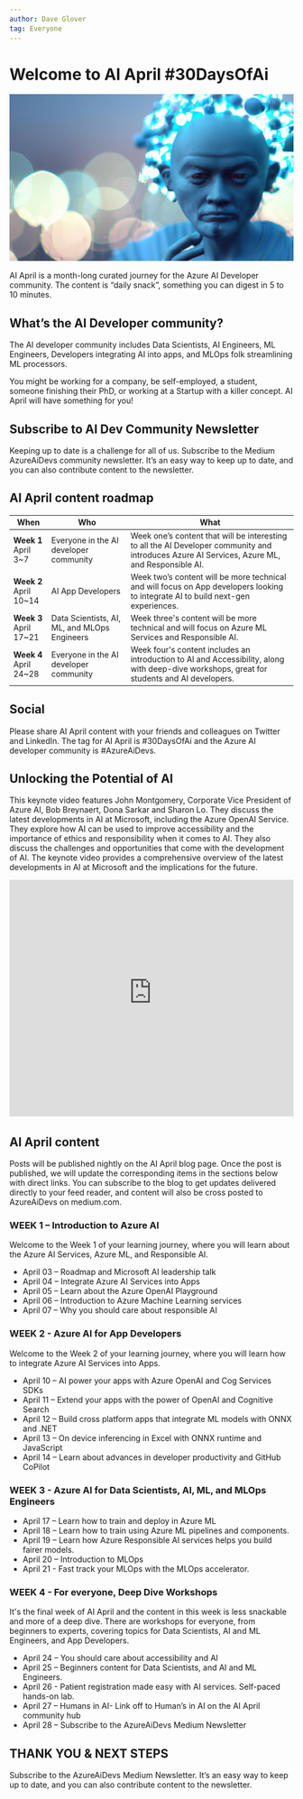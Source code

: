 ```yaml
---
author: Dave Glover
tag: Everyone
---
```


# Welcome to AI April #30DaysOfAi

![This image is of a wise monk pondering the future of AI](img/ai-roadmap.png)

AI April is a month-long curated journey for the Azure AI Developer community. The content is “daily snack”, something you can digest in 5 to 10 minutes.

## What’s the AI Developer community?

The AI developer community includes Data Scientists, AI Engineers, ML Engineers, Developers integrating AI into apps, and MLOps folk streamlining ML processors.

You might be working for a company, be self-employed, a student, someone finishing their PhD, or working at a Startup with a killer concept. AI April will have something for you!

## Subscribe to AI Dev Community Newsletter

Keeping up to date is a challenge for all of us. Subscribe to the Medium AzureAiDevs community newsletter. It’s an easy way to keep up to date, and you can also contribute content to the newsletter.

## AI April content roadmap

| When   | Who  | What  |
|---|---|---|
| <b>Week 1</b></br>April 3~7  | Everyone in the AI developer community | Week one’s content that will be interesting to all the AI Developer community and introduces Azure AI Services, Azure ML, and Responsible AI. |
| <b>Week 2</b></br>April 10~14  | AI App Developers | Week two’s content will be more technical and will focus on App developers looking to integrate AI to build next-gen experiences. |
| <b>Week 3</b></br>April 17~21  | Data Scientists, AI, ML, and MLOps Engineers | Week three's content will be more technical and will focus on Azure ML Services and Responsible AI. |
| <b>Week 4</b></br>April 24~28  | Everyone in the AI developer community | Week four's content includes an introduction to AI and Accessibility, along with deep-dive workshops, great for students and AI developers. |

## Social

Please share AI April content with your friends and colleagues on Twitter and LinkedIn. The tag for AI April is #30DaysOfAi and the Azure AI developer community is #AzureAiDevs.

## Unlocking the Potential of AI

This keynote video features John Montgomery, Corporate Vice President of Azure AI, Bob Breynaert, Dona Sarkar and Sharon Lo. They discuss the latest developments in AI at Microsoft, including the Azure OpenAI Service. They explore how AI can be used to improve accessibility and the importance of ethics and responsibility when it comes to AI. They also discuss the challenges and opportunities that come with the development of AI. The keynote video provides a comprehensive overview of the latest developments in AI at Microsoft and the implications for the future.

<iframe width="100%" height="420" src="https://keynote.globalaibootcamp.com/" title="YouTube video player" frameborder="0" allow="accelerometer; autoplay; clipboard-write; encrypted-media; gyroscope; picture-in-picture" allowfullscreen></iframe>

## AI April content

Posts will be published nightly on the AI April blog page. Once the post is published, we will update the corresponding items in the sections below with direct links. You can subscribe to the blog to get updates delivered directly to your feed reader, and content will also be cross posted to AzureAiDevs on medium.com.

<!-- TODO This is a placeholder graphic awaiting an update   -->

### WEEK 1 – Introduction to Azure AI

Welcome to the Week 1 of your learning journey, where you will learn about the Azure AI Services, Azure ML, and Responsible AI.

- April 03 – Roadmap and Microsoft AI leadership talk
- April 04 – Integrate Azure AI Services into Apps
- April 05 – Learn about the Azure OpenAI Playground
- April 06 – Introduction to Azure Machine Learning services
- April 07 – Why you should care about responsible AI

### WEEK 2 - Azure AI for App Developers

Welcome to the Week 2 of your learning journey, where you will learn how to integrate Azure AI Services into Apps.

- April 10 – AI power your apps with Azure OpenAI and Cog Services SDKs
- April 11 – Extend your apps with the power of OpenAI and Cognitive Search
- April 12 – Build cross platform apps that integrate ML models with ONNX and .NET
- April 13 – On device inferencing in Excel with ONNX runtime and JavaScript 
- April 14 – Learn about advances in developer productivity and GitHub CoPilot

### WEEK 3 - Azure AI for Data Scientists, AI, ML, and MLOps Engineers

- April 17 – Learn how to train and deploy in Azure ML
- April 18 – Learn how to train using Azure ML pipelines and components.
- April 19 – Learn how Azure Responsible AI services helps you build fairer models.
- April 20 – Introduction to MLOps
- April 21 - Fast track your MLOps with the MLOps accelerator.

### WEEK 4 - For everyone, Deep Dive Workshops

It's the final week of AI April and the content in this week is less snackable and more of a deep dive. There are workshops for everyone, from beginners to experts, covering topics for Data Scientists, AI and ML Engineers, and App Developers.

- April 24 – You should care about accessibility and AI
- April 25 – Beginners content for Data Scientists, and AI and ML Engineers.
- April 26 - Patient registration made easy with AI services. Self-paced hands-on lab.
- April 27 – Humans in AI- Link off to Human’s in AI on the AI April community hub
- April 28 – Subscribe to the AzureAiDevs Medium Newsletter

## THANK YOU & NEXT STEPS

Subscribe to the AzureAiDevs Medium Newsletter. It’s an easy way to keep up to date, and you can also contribute content to the newsletter.
